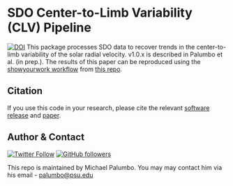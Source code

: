 # SDO Center-to-Limb Variability (CLV) Pipeline
[![DOI](https://zenodo.org/badge/DOI/10.5281/zenodo.8273623.svg)](https://doi.org/10.5281/zenodo.8273622)
This package processes SDO data to recover trends in the center-to-limb
variability of the solar radial velocity. v1.0.x is described in Palumbo et al.
(in prep.). The results of this paper can be reproduced using the [showyourwork workflow](https://github.com/showyourwork/showyourwork) from [this repo](https://github.com/palumbom/sdo-clv).

## Citation
If you use this code in your research, please cite the relevant [software release]() and [paper]().

## Author & Contact
[![Twitter Follow](https://img.shields.io/twitter/follow/michael_palumbo?style=social)](https://twitter.com/michael_palumbo) [![GitHub followers](https://img.shields.io/github/followers/palumbom?label=Follow&style=social)](https://github.com/palumbom)

This repo is maintained by Michael Palumbo. You may may contact him via his email - [palumbo@psu.edu](mailto:palumbo@psu.edu)
